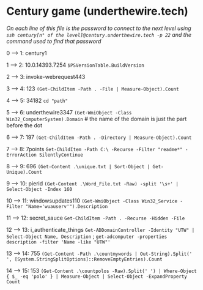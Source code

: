 # Century game (underthewire.tech)
*On each line of this file is the password to connect to the next level using `ssh century[n° of the level]@century.underthewire.tech -p 22` and the command used to find that password*

0 --> 1: century1

1 --> 2: 10.0.14393.7254 `$PSVersionTable.BuildVersion`

2 --> 3: invoke-webrequest443

3 --> 4: 123 `(Get-ChildItem -Path . -File | Measure-Object).Count`

4 --> 5: 34182 `cd "path"`

5 --> 6: underthewire3347 `(Get-WmiObject -Class Win32_ComputerSystem).Domain` # the name of the domain is just the part before the dot

6 --> 7: 197 `(Get-ChildItem -Path . -Directory | Measure-Object).Count`

7 --> 8: 7points `Get-ChildItem -Path C:\ -Recurse -Filter "readme*" -ErrorAction SilentlyContinue`

8 --> 9: 696 `(Get-Content .\unique.txt | Sort-Object | Get-Unique).Count`

9 --> 10: pierid `(Get-Content .\Word_File.txt -Raw) -split '\s+' | Select-Object -Index 160`

10 --> 11: windowsupdates110 `(Get-WmiObject -Class Win32_Service -Filter "Name='wuauserv'").Description`

11 --> 12: secret_sauce `Get-ChildItem -Path . -Recurse -Hidden -File`

12 --> 13: i_authenticate_things `Get-ADDomainController -Identity "UTW" | Select-Object Name, Description` ; `get-adcomputer -properties description -filter 'Name -like "UTW"'`

13 --> 14: 755 `(Get-Content -Path .\countmywords | Out-String).Split(' ', [System.StringSplitOptions]::RemoveEmptyEntries).Count`

14 --> 15: 153 `(Get-Content .\countpolos -Raw).Split(' ') | Where-Object { $_ -eq 'polo' } | Measure-Object | Select-Object -ExpandProperty Count`